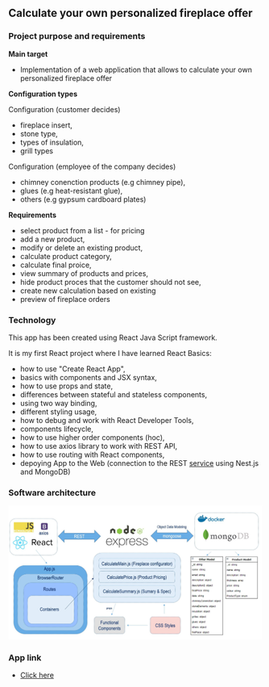 ## Calculate your own personalized fireplace offer

### Project purpose and requirements

**Main target**
 
- Implementation of a web application that allows to calculate your own 
personalized fireplace offer

**Configuration types**

  Configuration (customer decides)
   - fireplace insert,
   - stone type,
   - types of insulation,
   - grill types

  Configuration (employee of the company decides)
   - chimney conenction products (e.g chimney pipe),
   - glues (e.g heat-resistant glue),
   - others (e.g gypsum cardboard plates)
 
**Requirements**

 - select product from a list - for pricing
 - add a new product,
 - modify or delete an existing product,
 - calculate product category,
 - calculate final proice,
 - view summary of products and prices,
 - hide product proces that the customer should not see,
 - create new calculation based on existing
 - preview of fireplace orders
 
### Technology

This app has been created using React Java Script framework.

It is my first React project where I have learned React Basics:

 - how to use "Create React App",
 - basics with components and JSX syntax,
 - how to use props and state,
 - differences between stateful and stateless components,
 - using two way binding,
 - different styling usage,
 - how to debug and work with React Developer Tools,
 - components lifecycle,
 - how to use higher order components (hoc),
 - how to use axios library to work with REST API,
 - how to use routing with React components,
 - depoying App to the Web (connection to the REST [service]() using Nest.js and MongoDB)

### Software architecture
![Click here](https://raw.githubusercontent.com/MateuszLempik/FireplaceOfferCalculation/master/images/architecture.JPG)

### App link
- [Click here](http://vps776189.ovh.net:3001)
